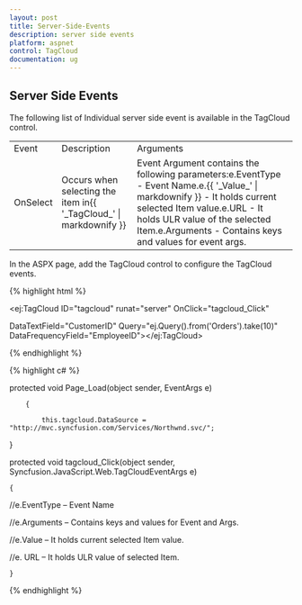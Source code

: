 ```yaml
---
layout: post
title: Server-Side-Events
description: server side events
platform: aspnet
control: TagCloud
documentation: ug
---
```


## Server Side Events

The following list of Individual server side event is available in the TagCloud control.

<table>
<tr>
<td>
Event</td><td>
Description</td><td>
Arguments</td></tr>
<tr>
<td>
OnSelect</td><td>
Occurs when selecting the item in{{ '_TagCloud_' | markdownify }}</td><td>
Event Argument contains the following parameters:e.EventType - Event Name.e.{{ '_Value_' | markdownify }} - It holds current selected Item value.e.URL - It holds ULR value of the selected Item.e.Arguments - Contains keys and values for event args.</td></tr>
</table>
In the ASPX page, add the TagCloud control to configure the TagCloud events.

{% highlight html %}



<ej:TagCloud ID="tagcloud" runat="server" OnClick="tagcloud_Click"

 DataTextField="CustomerID" Query="ej.Query().from('Orders').take(10)" DataFrequencyField="EmployeeID"></ej:TagCloud>





{% endhighlight %}



{% highlight c# %}



protected void Page_Load(object sender, EventArgs e)

        {

            this.tagcloud.DataSource = "http://mvc.syncfusion.com/Services/Northwnd.svc/";

  }



protected void tagcloud_Click(object sender, Syncfusion.JavaScript.Web.TagCloudEventArgs e)

    {

//e.EventType – Event Name

//e.Arguments – Contains keys and values for Event and Args.

//e.Value – It holds current selected Item value.

//e. URL – It holds ULR value of selected Item.

    }



{% endhighlight %}



